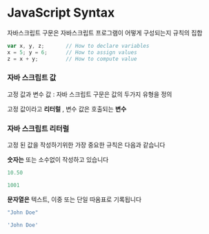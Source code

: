 # JavaScript Syntax

자바스크립트 구문은 자바스크립트 프로그램이 어떻게 구성되는지 규칙의 집합

```javascript
var x, y, z;       // How to declare variables
x = 5; y = 6;      // How to assign values
z = x + y;         // How to compute value
```

### 자바 스크립트 값

고정 값과 변수 값 : 자바 스크립트 구문은 값의 두가지 유형을 정의

고정 값이라고 **리터럴** , 변수 값은 호출되는 **변수**

### 자바 스크립트 리터럴

고정 된 값을 작성하기위한 가장 중요한 규칙은 다음과 같습니다

**숫자는** 또는 소수없이 작성하고 있습니다

```javascript
10.50

1001
```

**문자열은** 텍스트, 이중 또는 단일 따옴표로 기록됩니다
```javascript
"John Doe"

'John Doe'
```